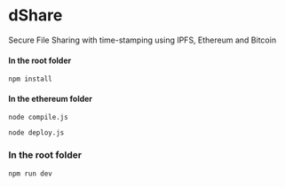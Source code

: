 # dShare
Secure File Sharing with time-stamping using IPFS, Ethereum and Bitcoin

#### In the root folder
`npm install`

#### In the ethereum folder
`node compile.js`

`node deploy.js`

### In the root folder
`npm run dev`
